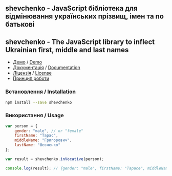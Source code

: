 ## shevchenko - JavaScript бібліотека для відмінювання українських прізвищ, імен та по батькові 

## shevchenko - The JavaScript library to inflect Ukrainian first, middle and last names

* [Демо](http://shevchenko-js.tooleks.com/?lang=uk#demo) / [Demo](http://shevchenko-js.tooleks.com/?lang=en#demo)
* [Документація](https://github.com/tooleks/shevchenko-js/wiki/%5Buk%5D-%D0%94%D0%BE%D0%BA%D1%83%D0%BC%D0%B5%D0%BD%D1%82%D0%B0%D1%86%D1%96%D1%8F) / [Documentation](https://github.com/tooleks/shevchenko-js/wiki/%5Ben%5D-Documentation)
* [Ліцензія](https://github.com/tooleks/shevchenko-js/blob/master/LICENSE) / [License](https://github.com/tooleks/shevchenko-js/blob/master/LICENSE)
* [Принцип роботи](https://github.com/tooleks/shevchenko-js/wiki/%5Buk%5D-%D0%9F%D1%80%D0%B8%D0%BD%D1%86%D0%B8%D0%BF-%D1%80%D0%BE%D0%B1%D0%BE%D1%82%D0%B8)

### Встановлення / Installation

```bash
npm install --save shevchenko
```

### Використання / Usage

```JavaScript
var person = {
    gender: "male", // or "female"
    firstName: "Тарас",
    middleName: "Григорович",
    lastName: "Шевченко"
};

var result = shevchenko.inVocative(person);

console.log(result); // {gender: "male", firstName: "Тарасе", middleName: "Григоровичу", lastName: "Шевченку"}
```
